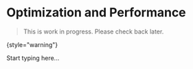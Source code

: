 # Optimization and Performance

> This is work in progress. Please check back later.
> 
{style="warning"}

Start typing here...
